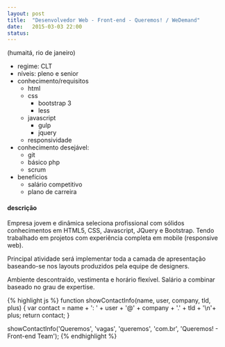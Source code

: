 ```yaml
---
layout: post
title:  "Desenvolvedor Web - Front-end - Queremos! / WeDemand"
date:   2015-03-03 22:00
status:
---
```


(humaitá, rio de janeiro)

* regime: CLT
* níveis: pleno e senior
* conhecimento/requisitos
  * html
  * css
    * bootstrap 3
    * less
  * javascript
    * gulp
    * jquery
  * responsividade
* conhecimento desejável:
  * git
  * básico php
  * scrum
* benefícios
  * salário competitivo
  * plano de carreira

#### descrição

Empresa jovem e dinâmica seleciona profissional com sólidos conhecimentos em
HTML5, CSS, Javascript, JQuery e Bootstrap. Tendo trabalhado em projetos com
experiência completa em mobile (responsive web).

Principal atividade será implementar toda a camada de apresentação baseando-se
nos layouts produzidos pela equipe de designers.

Ambiente descontraído, vestimenta e horário flexível. Salário a combinar baseado
no grau de expertise.

{% highlight js %}
function showContactInfo(name, user, company, tld, plus) {
  var contact = name + ': ' + user + '@' + company + '.' + tld + '\n'+ plus;
  return contact;
}

showContactInfo('Queremos', 'vagas', 'queremos', 'com.br', 'Queremos! - Front-end Team');
{% endhighlight %}
